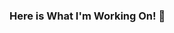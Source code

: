 ### Here is What I'm Working On! 👋

<!--
**adityabrillian/adityabrillian** is a ✨ _special_ ✨ repository because its `README.md` (this file) appears on your GitHub profile.

Here are some ideas to get you started:

- 🔭 I’m currently working on ... Freelance | Full-Stack Web Developer | Backend Web Developer
- 🌱 I’m currently learning ... Laravel | ReactJS | NextJS
- 👯 I’m looking to collaborate on ... Laravel
- 🤔 I’m looking for help with ... Frontend | ReactJs | VueJs
- 💬 Ask me about ... Laravel
- 📫 How to reach me: ... [LinkedIn](https://www.linkedin.com/in/adityabrillian/)
- 😄 Pronouns: ... He/Him
- ⚡ Fun fact: ... I am fresh graduate
-->
